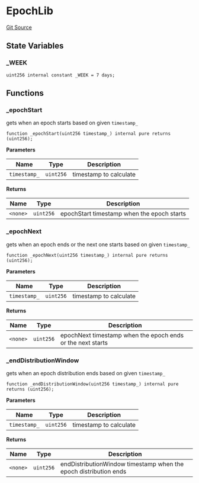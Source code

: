 # EpochLib

[Git Source](https://github.com/rsksmart/builder-incentives-sc/blob/ec30259df8f8351920ffc4dcdd060e5148bf247b/src/libraries/EpochLib.sol)

## State Variables

### \_WEEK

```solidity
uint256 internal constant _WEEK = 7 days;
```

## Functions

### \_epochStart

gets when an epoch starts based on given `timestamp_`

```solidity
function _epochStart(uint256 timestamp_) internal pure returns (uint256);
```

**Parameters**

| Name         | Type      | Description            |
| ------------ | --------- | ---------------------- |
| `timestamp_` | `uint256` | timestamp to calculate |

**Returns**

| Name     | Type      | Description                                |
| -------- | --------- | ------------------------------------------ |
| `<none>` | `uint256` | epochStart timestamp when the epoch starts |

### \_epochNext

gets when an epoch ends or the next one starts based on given `timestamp_`

```solidity
function _epochNext(uint256 timestamp_) internal pure returns (uint256);
```

**Parameters**

| Name         | Type      | Description            |
| ------------ | --------- | ---------------------- |
| `timestamp_` | `uint256` | timestamp to calculate |

**Returns**

| Name     | Type      | Description                                                |
| -------- | --------- | ---------------------------------------------------------- |
| `<none>` | `uint256` | epochNext timestamp when the epoch ends or the next starts |

### \_endDistributionWindow

gets when an epoch distribution ends based on given `timestamp_`

```solidity
function _endDistributionWindow(uint256 timestamp_) internal pure returns (uint256);
```

**Parameters**

| Name         | Type      | Description            |
| ------------ | --------- | ---------------------- |
| `timestamp_` | `uint256` | timestamp to calculate |

**Returns**

| Name     | Type      | Description                                                      |
| -------- | --------- | ---------------------------------------------------------------- |
| `<none>` | `uint256` | endDistributionWindow timestamp when the epoch distribution ends |
